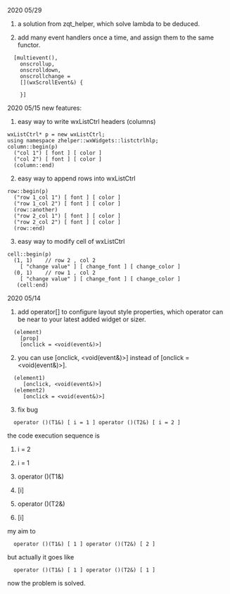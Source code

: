 2020 05/29

1. a solution from zqt_helper, which solve lambda to be deduced.

2. add many event handlers once a time, and assign them to the same functor.
```
  [multievent(),
    onscrollup,
    onscrolldown,
    onscrollchange = 
    [](wxScrollEvent&) {
    
    }]
```

2020 05/15
new features:
1. easy way to write wxListCtrl headers (columns)
```
wxListCtrl* p = new wxListCtrl;
using namespace zhelper::wxWidgets::listctrlhlp;
column::begin(p)
  ("col 1") [ font ] [ color ]
  ("col 2") [ font ] [ color ]
  (column::end)
```

2. easy way to append rows into wxListCtrl
```
row::begin(p)
  ("row 1_col 1") [ font ] [ color ]
  ("row 1_col 2") [ font ] [ color ]
  (row::another)
  ("row 2_col 1") [ font ] [ color ]
  ("row 2_col 2") [ font ] [ color ]
  (row::end)
```

3. easy way to modify cell of wxListCtrl
```
cell::begin(p)
  (1, 1)    // row 2 , col 2
    [ "change value" ] [ change_font ] [ change_color ]
  (0, 1)    // row 1 , col 2
    [ "change value" ] [ change_font ] [ change_color ]
   (cell:end)
```


2020 05/14
1. add operator[] to configure layout style properties, which operator can be near to your latest added widget or sizer.
```
  (element)
    [prop]
    [onclick = <void(event&)>]
```
2. you can use \[onclick, <void(event&)>] instead of \[onclick = <void(event&)>]. 
```
  (element1)
     [onclick, <void(event&)>]
  (element2)
     [onclick = <void(event&)>]
```
3. fix bug
```
  operator ()(T1&) [ i = 1 ] operator ()(T2&) [ i = 2 ]
```
the code execution sequence is 

1. i = 2

2. i = 1

3. operator ()(T1&)

4. \[i]

5. operator ()(T2&)

6. \[i]

my aim to 
```
  operator ()(T1&) [ 1 ] operator ()(T2&) [ 2 ]
```
but actually it goes like
```
  operator ()(T1&) [ 1 ] operator ()(T2&) [ 1 ]
```
now the problem is solved.
